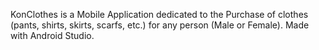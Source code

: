 KonClothes is a Mobile Application dedicated to the Purchase of clothes (pants, shirts, skirts, scarfs, etc.) for any person (Male or Female). Made with Android Studio.
